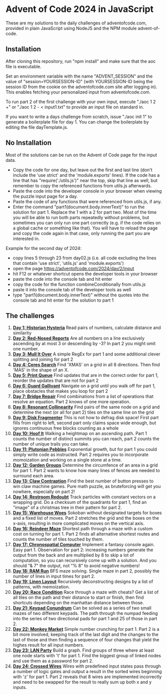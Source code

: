 Advent of Code 2024 in JavaScript
=================================

These are my solutions to the daily challenges of adventofcode.com, provided in plain JavaScript using NodeJS and the NPM module advent-of-code.

Installation
------------

After cloning this repository, run "npm install" and make sure that the aoc file is executable.

Set an environment variable with the name "ADVENT_SESSION" and the value of "session=YOURSESSION-ID" (with YOURSESSION-ID being the session ID from the cookie on the adventofcode.com site after logging in). This enables fetching your personalized input from adventofcode.com.

To run part 2 of the first challenge with your own input, execute "./aoc 1 2 +" or "./aoc 1 2 - < input1.txt" to provide an input file on standard in.

If you want to write a days challenge from scratch, issue "./aoc init 1" to generate a boilerplate file for day 1. You can change the boilerplate by editing the file dayTemplate.js.

No Installation
---------------

Most of the solutions can be run on the Advent of Code page for the input data.

- Copy the code for one day, but leave out the first and last line (don't include the 'use strict' and the 'module.exports' lines). If the code has a line that has "require('./utils.js')" near the top, skip that line as well, but remember to copy the referenced functions from utils.js afterwards.
- Paste the code into the developer console in your browser when viewing the puzzle input page for a day.
- Paste the code of any functions that were referenced from utils.js, if any.
- Enter the command "part1(document.body.innerText)" to run the solution for part 1. Replace the 1 with a 2 for part two. Most of the time you will be able to run both parts repeatedly without problems, but sometimes you can only run one part correctly (e.g. if the code relies on a global cache or something like that). You will have to reload the page and copy the code again in that case, only running the part you are interested in.

Example for the second day of 2024:
- copy lines 5 through 23 from day02.js (i.e. all code excluding the lines that contain 'use strict', 'utils.js' and 'module.exports')
- open the page https://adventofcode.com/2024/day/2/input
- hit F12 or whatever shortcut opens the developer tools in your browser
- paste the code into the console tab and hit enter
- copy the code for the function combineConditionally from utils.js
- paste it into the console tab of the developer tools as well
- type "part1(document.body.innerText)" without the quotes into the console tab and hit enter for the solution to part 1 


The challenges
--------------

1. **[Day 1: Historian Hysteria](day01.js)** Read pairs of numbers, calculate distance and similarity
2. **[Day 2: Red-Nosed Reports](day02.js)** Are all numbers on a line exclusively ascending by at most 3 or descending by -3? In part 2 you might omit one number.
3. **[Day 3: Mull It Over](day03.js)** A simple RegEx for part 1 and some additional clever splitting and joining for part 2
4. **[Day 4: Ceres Search](day04.js)** Find 'XMAS' on a grid in all 8 directions. Then find 'MAS' in the shape of an X.
5. **[Day 5: Print Queue](day05.js)** Find updates that are in the correct order for part 1, reorder the updates that are not for part 2
6. **[Day 6: Guard Gallivant](day06.js)** Navigate on a grid until you walk off for part 1, place obstacles that makes you loop for part 2
7. **[Day 7: Bridge Repair](day07.js)** Find combinations from a list of operations that resolve an equation. Part 2 knows of one more operation.
8. **[Day 8: Resonant Collinearity](day08.js)** Find pairs of the same node on a grid and determine the next (or all for part 2) tiles on the same line on the grid
9. **[Day 9: Disk Fragmenter](day09.js)** This is not how to defrag disk space! First part fills from right to left, second part only claims space wide enough, but ignores continuous free blocks counting as a whole
10. **[Day 10: Hoof It](day10.js)** Walking a heightmap on an ascending path. Part 1 counts the number of distinct summits you can reach, part 2 counts the number of unique trails you can take.
11. **[Day 11: Plutonian Pebbles](day11.js)** Exponential growth, but for part 1 you could simply write code as instructed. Part 2 requires you to incorporate momoization and working on a single stone at a time.
12. **[Day 12: Garden Groups](day12.js)** Determine the circumfence of an area in a grid for part 1. Part 2 wants to know how many lines of fences are needed to surround each area.
13. **[Day 13: Claw Contraption](day13.js)** Find the best number of button presses to win claw machine games. Pure math puzzle, as bruteforcing will get you nowhere, especially on part 2!
14. **[Day 14: Restroom Redoubt](day14.js)** Track particles with constant vectors on a wrapping grid. Do a checksum of the quadrants for part 1, find an "image" of a christmas tree in their pattern for part 2.
15. **[Day 15: Warehouse Woes](day15.js)** Sokoban without designated targets for boxes and a fixed list of moves. Part 2 stretches the grid and the boxes on the x-axis, resulting in more complicated moves on the vertical axis.
16. **[Day 16: Reindeer Maze](day16.js)** Shortest path through a maze with a custom cost on turning for part 1. Part 2 finds all alternative shortest routes and counts the number of tiles touched by them.
17. **[Day 17: Chronospatial Computer](day17.js)** Implement a fantasy console again. Easy part 1. Observation for part 2: increasing numbers generate the output from the back and are multiplied by 8 to skip a lot of computation, so you can recursively come up with a solution. And you should "& 7" the output, not "% 8" to avoid negative numbers!
18. **[Day 18: RAM Run](day18.js)** BFS maze solving. Single maze in part 2, possibly the number of lines in input times for part 2.
19. **[Day 19: Linen Layout](day19.js)** Recursively deconstructing designs by a list of patterns, with memoization.
20. **[Day 20: Race Condition](day20.js)** Race through a maze with cheats? Get a list of all tiles on the path and their distance to start or finish, then find shortcuts depending on the manhattan distance between those.
21. **[Day 21: Keypad Conundrum](day21.js)** Can be solved as a series of two small mazes of two different keypads. The path through the numpad feeding into the series of two directional pads for part 1 and 25 of those in part 2.
22. **[Day 22: Monkey Market](day22.js)** Simple number crunching for part 1. Part 2 is a bit more involved, keeping track of the last digit and the changes to the last of those and then finding a sequence of four changes that yield the highes result for all input numbers.
23. **[Day 23: LAN Party](day23.js)** Build a graph. Find groups of three where at least one node starts with 't' for part 1. Find the biggest group of linked nodes and use them as a password for part 2.
24. **[Day 24: Crossed Wires](day24.js)** Wires with predefined input states pass through a number of logic gates and output a result in the sorted wires beginning with 'z' for part 1. Part 2 reveals that 8 wires are implemented incorrectly and need to be swapped for the result to really sum up both x and y inputs.
